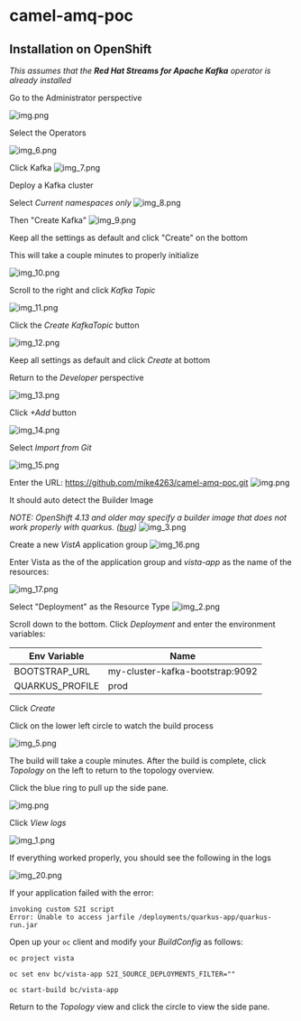 # camel-amq-poc


## Installation on OpenShift

_This assumes that the **Red Hat Streams for Apache Kafka** operator is already installed_

Go to the Administrator perspective

![img.png](images/img.png)

Select the Operators

![img_6.png](images/img_6.png)


Click Kafka
![img_7.png](images/img_7.png)

Deploy a Kafka cluster

Select _Current namespaces only_
![img_8.png](images/img_8.png)

Then "Create Kafka"
![img_9.png](images/img_9.png)

Keep all the settings as default and click "Create" on the bottom

This will take a couple minutes to properly initialize

![img_10.png](images/img_10.png)


Scroll to the right and click _Kafka Topic_ 

![img_11.png](images/img_11.png)


Click the _Create KafkaTopic_ button

![img_12.png](images/img_12.png)

Keep all settings as default and click _Create_ at bottom

Return to the _Developer_ perspective

![img_13.png](images/img_13.png)


Click _+Add_ button

![img_14.png](images/img_14.png)


Select _Import from Git_

![img_15.png](images/img_15.png)


Enter the URL: https://github.com/mike4263/camel-amq-poc.git
![img.png](images/gitUrl.png)

It should auto detect the Builder Image

_NOTE: OpenShift 4.13 and older may specify a builder image that does not work properly with quarkus. ([bug](https://github.com/jboss-container-images/openjdk/pull/358))_ 
![img_3.png](images/img_3.png)

Create a new _VistA_ application group
![img_16.png](images/img_16.png)


Enter Vista as the of the application group and _vista-app_ as the name of the resources:

![img_17.png](images/img_17.png)

Select "Deployment" as the Resource Type
![img_2.png](images/img_2.png)

Scroll down to the bottom.  Click _Deployment_ and enter the environment variables:

| Env Variable | Name |
|--------------|------|
| BOOTSTRAP_URL             | my-cluster-kafka-bootstrap:9092     |
| QUARKUS_PROFILE             | prod     |

Click _Create_

Click on the lower left circle to watch the build process

![img_5.png](images/img_5.png)

The build will take a couple minutes.  After the build is complete, click _Topology_ on the left to return to the topology overview.

Click the blue ring to pull up the side pane.

![img.png](images/img_18.png)

Click _View logs_

![img_1.png](images/img_19.png)

If everything worked properly, you should see the following in the logs

![img_20.png](images/img_20.png)


If your application failed with the error: 
```
invoking custom S2I script
Error: Unable to access jarfile /deployments/quarkus-app/quarkus-run.jar
```
Open up your `oc` client and modify your *BuildConfig* as follows:

```shell
oc project vista
```

```shell
oc set env bc/vista-app S2I_SOURCE_DEPLOYMENTS_FILTER=""
```
```shell
oc start-build bc/vista-app
```

Return to the _Topology_ view and click the circle to view the side pane.